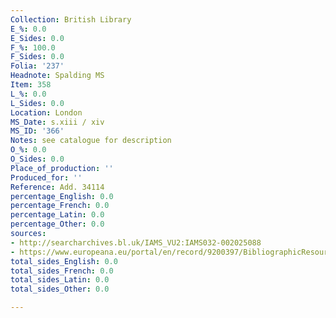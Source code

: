 ```yaml
---
Collection: British Library
E_%: 0.0
E_Sides: 0.0
F_%: 100.0
F_Sides: 0.0
Folia: '237'
Headnote: Spalding MS
Item: 358
L_%: 0.0
L_Sides: 0.0
Location: London
MS_Date: s.xiii / xiv
MS_ID: '366'
Notes: see catalogue for description
O_%: 0.0
O_Sides: 0.0
Place_of_production: ''
Produced_for: ''
Reference: Add. 34114
percentage_English: 0.0
percentage_French: 0.0
percentage_Latin: 0.0
percentage_Other: 0.0
sources:
- http://searcharchives.bl.uk/IAMS_VU2:IAMS032-002025088
- https://www.europeana.eu/portal/en/record/9200397/BibliographicResource_3000126277645.html
total_sides_English: 0.0
total_sides_French: 0.0
total_sides_Latin: 0.0
total_sides_Other: 0.0

---
```

